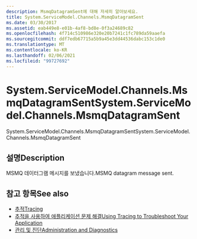 ```yaml
---
description: MsmqDatagramSent에 대해 자세히 알아보세요.
title: System.ServiceModel.Channels.MsmqDatagramSent
ms.date: 03/30/2017
ms.assetid: eab449e8-e01b-4af8-bd8e-0f3a24689c82
ms.openlocfilehash: 4f714c510986e320e20b7241c1fc789da59aaefa
ms.sourcegitcommit: ddf7edb67715a5b9a45e3dd44536dabc153c1de0
ms.translationtype: MT
ms.contentlocale: ko-KR
ms.lasthandoff: 02/06/2021
ms.locfileid: "99727692"
---
```

# <a name="systemservicemodelchannelsmsmqdatagramsent"></a><span data-ttu-id="3d23f-103">System.ServiceModel.Channels.MsmqDatagramSent</span><span class="sxs-lookup"><span data-stu-id="3d23f-103">System.ServiceModel.Channels.MsmqDatagramSent</span></span>

<span data-ttu-id="3d23f-104">System.ServiceModel.Channels.MsmqDatagramSent</span><span class="sxs-lookup"><span data-stu-id="3d23f-104">System.ServiceModel.Channels.MsmqDatagramSent</span></span>  
  
## <a name="description"></a><span data-ttu-id="3d23f-105">설명</span><span class="sxs-lookup"><span data-stu-id="3d23f-105">Description</span></span>  

 <span data-ttu-id="3d23f-106">MSMQ 데이터그램 메시지를 보냈습니다.</span><span class="sxs-lookup"><span data-stu-id="3d23f-106">MSMQ datagram message sent.</span></span>  
  
## <a name="see-also"></a><span data-ttu-id="3d23f-107">참고 항목</span><span class="sxs-lookup"><span data-stu-id="3d23f-107">See also</span></span>

- [<span data-ttu-id="3d23f-108">추적</span><span class="sxs-lookup"><span data-stu-id="3d23f-108">Tracing</span></span>](index.md)
- [<span data-ttu-id="3d23f-109">추적을 사용하여 애플리케이션 문제 해결</span><span class="sxs-lookup"><span data-stu-id="3d23f-109">Using Tracing to Troubleshoot Your Application</span></span>](using-tracing-to-troubleshoot-your-application.md)
- [<span data-ttu-id="3d23f-110">관리 및 진단</span><span class="sxs-lookup"><span data-stu-id="3d23f-110">Administration and Diagnostics</span></span>](../index.md)
